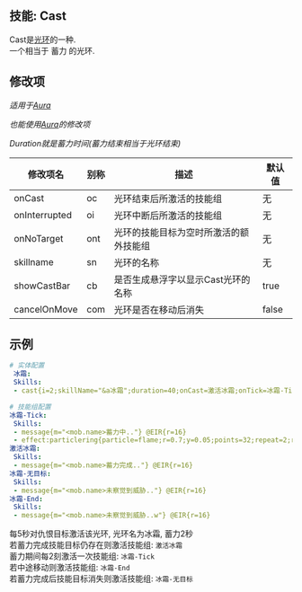 技能: Cast
--------------------------

Cast是[光环](技能/列表/Aura)的一种.  
一个相当于 蓄力 的光环.

修改项
----------

*适用于[Aura](技能/列表/Aura)*

*也能使用[Aura](技能/列表/Aura)的修改项*

*Duration就是蓄力时间(蓄力结束相当于光环结束)*

| 修改项名 | 别称    | 描述                                                                                                    | 默认值 |
|-----------|------------|----------------------------------------------------------------------------------------------------------------|---------------|
| onCast        | oc      | 光环结束后所激活的技能组 | 无 |
| onInterrupted | oi      | 光环中断后所激活的技能组  | 无 |
| onNoTarget    | ont     | 光环的技能目标为空时所激活的额外技能组 | 无 |
| skillname     | sn      | 光环的名称 | 无 |
| showCastBar   | cb      | 是否生成悬浮字以显示Cast光环的名称 | true    |
| cancelOnMove  | com     | 光环是否在移动后消失 | false   |

示例
--------

```yaml
# 实体配置
 冰霜:
 Skills:
 - cast{i=2;skillName="&a冰霜";duration=40;onCast=激活冰霜;onTick=冰霜-Tick;onInterrupted=冰霜-End;onNoTargets=冰霜-无目标;cancelOnMove=true;showCastBar=true} @target ~onTimer:100

# 技能组配置
冰霜-Tick:
 Skills:
 - message{m="<mob.name>蓄力中.."} @EIR{r=16}
 - effect:particlering{particle=flame;r=0.7;y=0.05;points=32;repeat=2;repeatInterval=20;d=true} @origin
激活冰霜:
 Skills:
 - message{m="<mob.name>蓄力完成.."} @EIR{r=16}
冰霜-无目标:
 Skills:
 - message{m="<mob.name>未察觉到威胁.."} @EIR{r=16}
冰霜-End:
 Skills:
 - message{m="<mob.name>未察觉到威胁..w"} @EIR{r=16}
```
每5秒对仇恨目标激活该光环, 光环名为冰霜, 蓄力2秒  
若蓄力完成技能目标仍存在则激活技能组: `激活冰霜`  
蓄力期间每2刻激活一次技能组: `冰霜-Tick`  
若中途移动则激活技能组: `冰霜-End`  
若蓄力完成后技能目标消失则激活技能组: `冰霜-无目标`